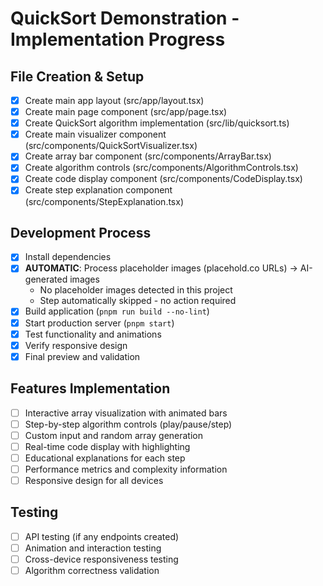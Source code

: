 # QuickSort Demonstration - Implementation Progress

## File Creation & Setup
- [x] Create main app layout (src/app/layout.tsx)
- [x] Create main page component (src/app/page.tsx)
- [x] Create QuickSort algorithm implementation (src/lib/quicksort.ts)
- [x] Create main visualizer component (src/components/QuickSortVisualizer.tsx)
- [x] Create array bar component (src/components/ArrayBar.tsx)
- [x] Create algorithm controls (src/components/AlgorithmControls.tsx)
- [x] Create code display component (src/components/CodeDisplay.tsx)
- [x] Create step explanation component (src/components/StepExplanation.tsx)

## Development Process
- [x] Install dependencies
- [x] **AUTOMATIC**: Process placeholder images (placehold.co URLs) → AI-generated images
  - No placeholder images detected in this project
  - Step automatically skipped - no action required
- [x] Build application (`pnpm run build --no-lint`)
- [x] Start production server (`pnpm start`)
- [x] Test functionality and animations
- [x] Verify responsive design
- [x] Final preview and validation

## Features Implementation
- [ ] Interactive array visualization with animated bars
- [ ] Step-by-step algorithm controls (play/pause/step)
- [ ] Custom input and random array generation
- [ ] Real-time code display with highlighting
- [ ] Educational explanations for each step
- [ ] Performance metrics and complexity information
- [ ] Responsive design for all devices

## Testing
- [ ] API testing (if any endpoints created)
- [ ] Animation and interaction testing
- [ ] Cross-device responsiveness testing
- [ ] Algorithm correctness validation